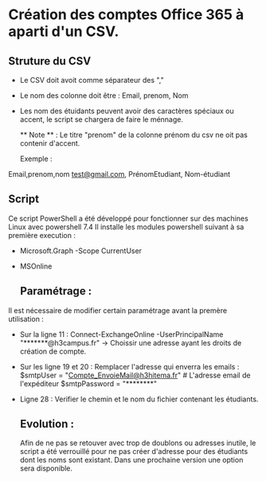 # Création des comptes Office 365 à aparti d'un CSV.

## Struture du CSV

* Le CSV doit avoit comme séparateur des ","
* Le nom des colonne doit être : Email, prenom, Nom
* Les nom des étuidants peuvent avoir des caractères spéciaux ou accent, le script se chargera de faire le ménnage.

  ** Note ** : Le titre "prenom" de la colonne prénom du csv ne oit pas contenir d'accent.

  Exemple :
  
Email,prenom,nom
test@gmail.com, PrénomEtudiant, Nom-étudiant

## Script 

Ce script PowerShell a été développé pour fonctionner sur des machines Linux avec powershell 7.4
Il installe les modules powershell suivant à sa première execution : 
- Microsoft.Graph -Scope CurrentUser
- MSOnline

  ## Paramétrage :
Il est nécessaire de modifier certain paramétrage avant la premère utilisation :
* Sur la ligne 11 : Connect-ExchangeOnline -UserPrincipalName "*******@h3campus.fr"  -> Choissir une adresse ayant les droits de création de compte.
* Sur les ligne 19 et 20 : Remplacer l'adresse qui enverra les emails : $smtpUser = "Compte_EnvoieMail@h3hitema.fr" # L'adresse email de l'expéditeur
$smtpPassword = "********"
* Ligne 28 : Verifier le chemin et le nom du fichier contenant les étudiants.

  ## Evolution :
  Afin de ne pas se retouver avec trop de doublons ou adresses inutile, le script a été verrouillé pour ne pas créer d'adresse pour des étudiants dont les noms sont existant.
  Dans une prochaine version une option sera disponible.
